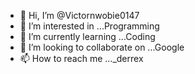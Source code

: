 - 👋 Hi, I’m @Victornwobie0147
- 👀 I’m interested in ...Programming
- 🌱 I’m currently learning ...Coding
- 💞️ I’m looking to collaborate on ...Google
- 📫 How to reach me ..._derrex

<!---
Victornwobie0147/Victornwobie0147 is a ✨ special ✨ repository because its `README.md` (this file) appears on your GitHub profile.
You can click the Preview link to take a look at your changes.
--->
